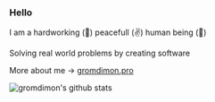 ### Hello

I am a hardworking (💪) peacefull (✌️) human being (🧬)

Solving real world problems by creating software

More about me -> [gromdimon.pro](https://gromdimon.pro)

![gromdimon's github stats](https://github-readme-stats.vercel.app/api?username=gromdimon&show_icons=true&theme=merko)
